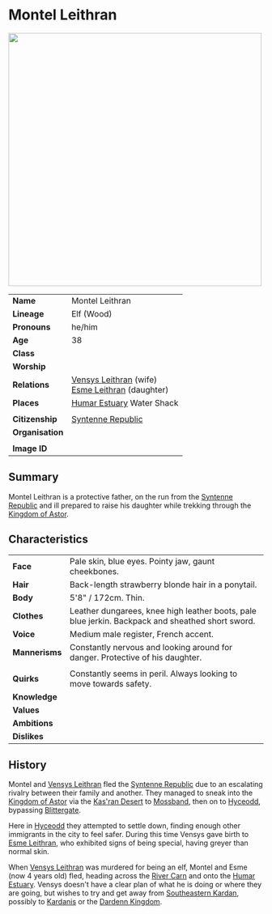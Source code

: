 # Montel Leithran

<img src="https://raw.githubusercontent.com/jesskelsall/astarus-images/main/characters/portraits/imageid.png" height="500" />

|||
| --- | --- |
| **Name** | Montel Leithran | character.3
| **Lineage** | Elf (Wood) |
| **Pronouns** | he/him |
| **Age** | 38 |
| **Class** | |
| **Worship** | |
| **Relations** | [Vensys Leithran](vensys-leithran.md) (wife)<br>[Esme Leithran](esme-leithran.md) (daughter) |
| **Places** | [Humar Estuary](../places/topography/swamps-deltas/humar-estuary.md) Water Shack |
|||
| **Citizenship** | [Syntenne Republic](../civilisations/syntenne-republic/syntenne-republic.md) |
| **Organisation** | |
|||
| **Image ID** | |

## Summary

Montel Leithran is a protective father, on the run from the [Syntenne Republic](../civilisations/syntenne-republic/syntenne-republic.md) and ill prepared to raise his daughter while trekking through the [Kingdom of Astor](../civilisations/kingdom-of-astor/kingdom-of-astor.md).

## Characteristics

| | |
| --- | --- |
| **Face** | Pale skin, blue eyes. Pointy jaw, gaunt cheekbones. | characteristics.2
| **Hair** | Back-length strawberry blonde hair in a ponytail. |
| **Body** | 5'8" / 172cm. Thin. |
| **Clothes** | Leather dungarees, knee high leather boots, pale blue jerkin. Backpack and sheathed short sword. |
| **Voice** | Medium male register, French accent. |
| **Mannerisms** | Constantly nervous and looking around for danger. Protective of his daughter. |
| | |
| **Quirks** | Constantly seems in peril. Always looking to move towards safety. |
| **Knowledge** | |
| **Values** | |
| **Ambitions** | |
| **Dislikes** | |

## History

Montel and [Vensys Leithran](vensys-leithran.md) fled the [Syntenne Republic](../civilisations/syntenne-republic/syntenne-republic.md) due to an escalating rivalry between their family and another. They managed to sneak into the [Kingdom of Astor](../civilisations/kingdom-of-astor/kingdom-of-astor.md) via the [Kas'ran Desert](../places/topography/valleys-plains-deserts/kasran-desert.md) to [Mossband](../places/settlements/villages/mossband.md), then on to [Hyceodd](../places/settlements/towns/hyceodd.md), bypassing [Blittergate](../places/settlements/towns/blittergate.md).

Here in [Hyceodd](../places/settlements/towns/hyceodd.md) they attempted to settle down, finding enough other immigrants in the city to feel safer. During this time Vensys gave birth to [Esme Leithran](esme-leithran.md), who exhibited signs of being special, having greyer than normal skin.

When [Vensys Leithran](vensys-leithran.md) was murdered for being an elf, Montel and Esme (now 4 years old) fled, heading across the [River Carn](../places/topography/rivers-lakes/river-carn.md) and onto the [Humar Estuary](../places/topography/swamps-deltas/humar-estuary.md). Vensys doesn't have a clear plan of what he is doing or where they are going, but wishes to try and get away from [Southeastern Kardan](../places/regions/southeastern-kardan.md), possibly to [Kardanis](../places/topography/continents-islands/kardanis.md) or the [Dardenn Kingdom](../civilisations/dardenn-kingdom/dardenn-kingdom.md).
